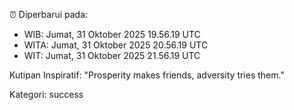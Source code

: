 ⏰ Diperbarui pada:
- WIB: Jumat, 31 Oktober 2025 19.56.19 UTC
- WITA: Jumat, 31 Oktober 2025 20.56.19 UTC
- WIT: Jumat, 31 Oktober 2025 21.56.19 UTC

Kutipan Inspiratif:
"Prosperity makes friends, adversity tries them."


Kategori: success

